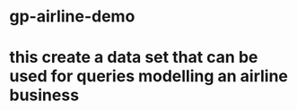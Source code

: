 # gp-airline-demo

# this create a data set that can be used for queries modelling an airline business
